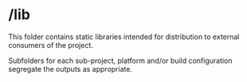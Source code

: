 # \/lib

This folder contains static libraries intended for distribution to external consumers of the project.

Subfolders for each sub-project, platform and/or build configuration segregate the outputs as appropriate.
